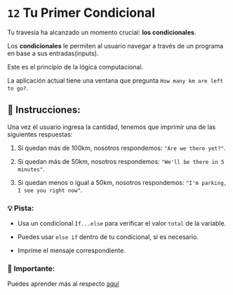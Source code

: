# `12` Tu Primer Condicional

Tu travesía ha alcanzado un momento crucial: **los condicionales**. 

Los **condicionales** le permiten al usuario navegar a través de un programa en base a sus entradas(inputs). 

Este es el principio de la lógica computacional.

La aplicación actual tiene una ventana que pregunta `How many km are left to go?`. 


## :pencil: Instrucciones:

Una vez el usuario ingresa la cantidad, tenemos que imprimir una de las siguientes respuestas:

1. Si quedan más de 100km, nosotros respondemos: `"Are we there yet?"`.

2. Si quedan más de 50km, nosotros respondemos: `"We'll be there in 5 minutes"`.

3. Si quedan menos o igual a 50km, nosotros respondemos: `"I'm parking, I see you right now"`.

### 💡 Pista:

* Usa un condicional `If...else` para verificar el valor `total` de la variable.

* Puedes usar `else if` dentro de tu condicional, si es necesario.

* Imprime el mensaje correspondiente. 

### :mag_right: Importante:

Puedes aprender más al respecto [aquí](https://developer.mozilla.org/en-US/docs/Web/JavaScript/Reference/Statements/if...else)